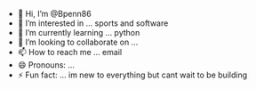 - 👋 Hi, I’m @Bpenn86
- 👀 I’m interested in ... sports and software
- 🌱 I’m currently learning ... python
- 💞️ I’m looking to collaborate on ...
- 📫 How to reach me ... email
- 😄 Pronouns: ...
- ⚡ Fun fact: ... im new to everything but cant wait to be building 

<!---
Bpenn86/Bpenn86 is a ✨ special ✨ repository because its `README.md` (this file) appears on your GitHub profile.
You can click the Preview link to take a look at your changes.
--->
